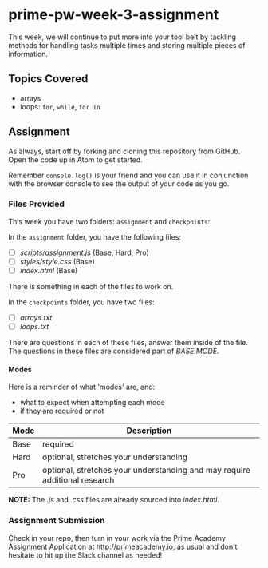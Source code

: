 # prime-pw-week-3-assignment

This week, we will continue to put more into your tool belt by tackling methods for handling tasks multiple times and storing multiple pieces of information.

## Topics Covered

* arrays
* loops: `for`, `while`, `for in`

## Assignment

As always, start off by forking and cloning this repository from GitHub. Open the code up in Atom to get started.

Remember `console.log()` is your friend and you can use it in conjunction with the browser console to see the output of your code as you go.

### Files Provided
This week you have two folders: `assignment` and `checkpoints`:

In the `assignment` folder, you have the following files:

- [ ] *scripts/assignment.js* (Base, Hard, Pro)
- [ ] *styles/style.css* (Base)
- [ ] *index.html* (Base)

There is something in each of the files to work on.

In the `checkpoints` folder, you have two files:

- [ ] *arrays.txt*
- [ ] *loops.txt*

There are questions in each of these files, answer them inside of the file. The questions in these files are considered part of *BASE MODE*.

#### Modes

Here is a reminder of what 'modes' are, and:

* what to expect when attempting each mode
* if they are required or not

Mode | Description
--- | ---
Base | required
Hard | optional, stretches your understanding
Pro | optional, stretches your understanding and may require additional research

**NOTE:** The *.js* and *.css* files are already sourced into *index.html*.

### Assignment Submission
Check in your repo, then turn in your work via the Prime Academy Assignment Application at http://primeacademy.io, as usual and don't hesitate to hit up the Slack channel as needed!
